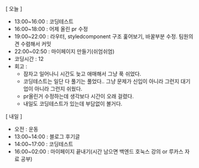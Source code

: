 [ 오늘 ]

- 13:00~16:00 : 코딩테스트
- 16:00~18:00 : 어제 올린 pr 수정
- 19:00~22:00 : 라우터, styledcomponent 구조 훑어보기, 바꿀부분 수정. 팀원의견 수렴해서 커밋
- 22:00~02:50 : 마이페이지 만들기(쉬엄쉬엄)
- 코딩시간 : 12
- 회고 :
  - 잠자고 일어나니 시간도 늦고 애매해서 그냥 푹 쉬었다.
  - 코딩테스트는 일단 다 풀기는 풀었다.. 그냥 문제가 신입이 아니라 그런지 대기업이 아니라 그런지 쉬웠다.
  - pr올린거 수정하는데 생각보다 시간이 오래 걸렸다.
  - 내일도 코딩테스트가 있는데 부담없이 볼거다.

[ 내일 ]

- 오전 : 운동
- 13:00~14:00 : 블로그 후기글
- 14:00~17:00 : 코딩테스트
- 16:00~02:00 : 마이페이지 끝내기(시간 남으면 백엔드 호눅스 강의 or 루카스 자료 공부)
